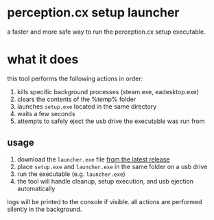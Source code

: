 # perception.cx setup launcher

a faster and more safe way to run the perception.cx setup executable.

# what it does

this tool performs the following actions in order:

1. kills specific background processes (steam.exe, eadesktop.exe)
2. clears the contents of the %temp% folder
3. launches `setup.exe` located in the same directory
4. waits a few seconds
5. attempts to safely eject the usb drive the executable was run from

## usage

1. download the `launcher.exe` file [from the latest release](https://github.com/9s/perception-launcher/releases/tag/nightly)
2. place `setup.exe` and `launcher.exe` in the same folder on a usb drive
3. run the executable (e.g. `launcher.exe`)
4. the tool will handle cleanup, setup execution, and usb ejection automatically

logs will be printed to the console if visible. all actions are performed silently in the background.
